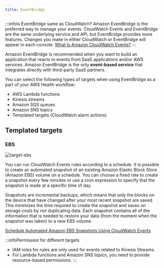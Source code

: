```yaml
---
title: EventBridge
---
```


:::infoIs EventBridge same as CloudWatch?
Amazon EventBridge is the preferred way to manage your events. CloudWatch Events and EventBridge are the same underlying service and API, but EventBridge provides more features. Changes you make in either CloudWatch or EventBridge will appear in each console. 
[What Is Amazon CloudWatch Events?](https://docs.aws.amazon.com/AmazonCloudWatch/latest/events/WhatIsCloudWatchEvents.html)
:::

Amazon EventBridge is recommended when you want to build an application that reacts to events from SaaS applications and/or AWS services. Amazon EventBridge is the only **event-based service** that integrates directly with third-party SaaS partners.

You can select the following types of targets when using EventBridge as a part of your AWS Health workflow:

- AWS Lambda functions
- Kinesis streams
- Amazon SQS queues
- Amazon SNS topics
- Templated targets (CloudWatch alarm actions)

## Templated targets

### EBS

![target-ebs](/img/aws/integration-messaging/event-bridge/target-ebs.png)

You can run CloudWatch Events rules according to a schedule. It is possible to create an automated snapshot of an existing Amazon Elastic Block Store (Amazon EBS) volume on a schedule. You can choose a fixed rate to create a snapshot every few minutes or use a cron expression to specify that the snapshot is made at a specific time of day.

Snapshots are incremental backups, which means that only the blocks on the device that have changed after your most recent snapshot are saved. This minimizes the time required to create the snapshot and saves on storage costs by not duplicating data. Each snapshot contains all of the information that is needed to restore your data (from the moment when the snapshot was taken) to a new EBS volume.

[Schedule Automated Amazon EBS Snapshots Using CloudWatch Events](https://docs.aws.amazon.com/AmazonCloudWatch/latest/events/TakeScheduledSnapshot.html)


:::infoPermission for different targets
- IAM roles for rules are only used for events related to Kinesis Streams. 
- For Lambda functions and Amazon SNS topics, you need to provide resource-based permissions.
:::